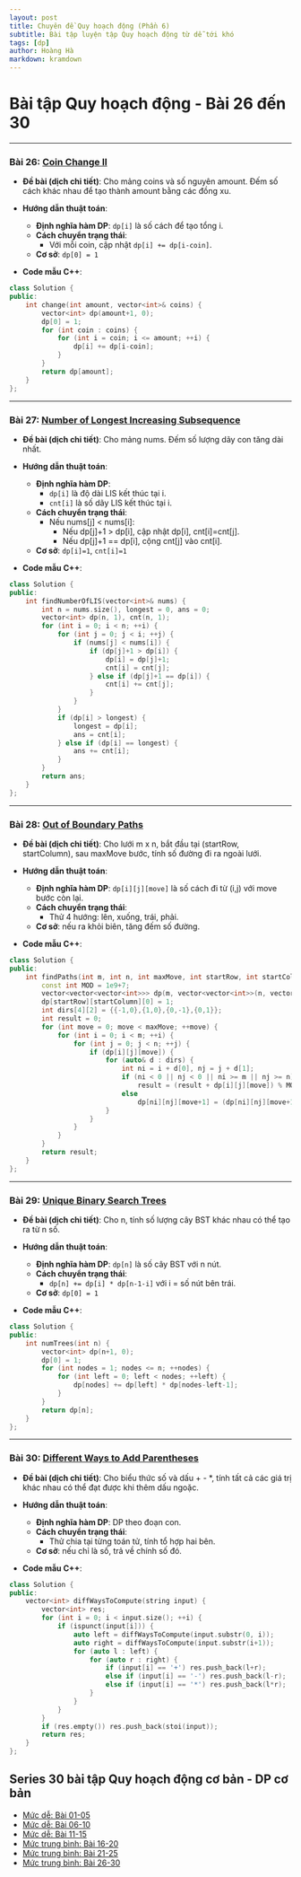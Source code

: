```yaml
---
layout: post
title: Chuyên đề Quy hoạch động (Phần 6)
subtitle: Bài tập luyện tập Quy hoạch động từ dễ tới khó
tags: [dp]
author: Hoàng Hà
markdown: kramdown
---
```


# Bài tập Quy hoạch động - Bài 26 đến 30

---

### Bài 26: [Coin Change II](https://leetcode.com/problems/coin-change-ii/)

- **Đề bài (dịch chi tiết)**:
  Cho mảng coins và số nguyên amount. Đếm số cách khác nhau để tạo thành amount bằng các đồng xu.

- **Hướng dẫn thuật toán**:
  - **Định nghĩa hàm DP**: `dp[i]` là số cách để tạo tổng i.
  - **Cách chuyển trạng thái**:
    - Với mỗi coin, cập nhật `dp[i] += dp[i-coin]`.
  - **Cơ sở**: `dp[0] = 1`

- **Code mẫu C++**:
```cpp
class Solution {
public:
    int change(int amount, vector<int>& coins) {
        vector<int> dp(amount+1, 0);
        dp[0] = 1;
        for (int coin : coins) {
            for (int i = coin; i <= amount; ++i) {
                dp[i] += dp[i-coin];
            }
        }
        return dp[amount];
    }
};
```

---

### Bài 27: [Number of Longest Increasing Subsequence](https://leetcode.com/problems/number-of-longest-increasing-subsequence/)

- **Đề bài (dịch chi tiết)**:
  Cho mảng nums. Đếm số lượng dãy con tăng dài nhất.

- **Hướng dẫn thuật toán**:
  - **Định nghĩa hàm DP**: 
    - `dp[i]` là độ dài LIS kết thúc tại i.
    - `cnt[i]` là số dãy LIS kết thúc tại i.
  - **Cách chuyển trạng thái**:
    - Nếu nums[j] < nums[i]:
      - Nếu dp[j]+1 > dp[i], cập nhật dp[i], cnt[i]=cnt[j].
      - Nếu dp[j]+1 == dp[i], cộng cnt[j] vào cnt[i].
  - **Cơ sở**: `dp[i]=1`, `cnt[i]=1`

- **Code mẫu C++**:
```cpp
class Solution {
public:
    int findNumberOfLIS(vector<int>& nums) {
        int n = nums.size(), longest = 0, ans = 0;
        vector<int> dp(n, 1), cnt(n, 1);
        for (int i = 0; i < n; ++i) {
            for (int j = 0; j < i; ++j) {
                if (nums[j] < nums[i]) {
                    if (dp[j]+1 > dp[i]) {
                        dp[i] = dp[j]+1;
                        cnt[i] = cnt[j];
                    } else if (dp[j]+1 == dp[i]) {
                        cnt[i] += cnt[j];
                    }
                }
            }
            if (dp[i] > longest) {
                longest = dp[i];
                ans = cnt[i];
            } else if (dp[i] == longest) {
                ans += cnt[i];
            }
        }
        return ans;
    }
};
```

---

### Bài 28: [Out of Boundary Paths](https://leetcode.com/problems/out-of-boundary-paths/)

- **Đề bài (dịch chi tiết)**:
  Cho lưới m x n, bắt đầu tại (startRow, startColumn), sau maxMove bước, tính số đường đi ra ngoài lưới.

- **Hướng dẫn thuật toán**:
  - **Định nghĩa hàm DP**: `dp[i][j][move]` là số cách đi từ (i,j) với move bước còn lại.
  - **Cách chuyển trạng thái**:
    - Thử 4 hướng: lên, xuống, trái, phải.
  - **Cơ sở**: nếu ra khỏi biên, tăng đếm số đường.

- **Code mẫu C++**:
```cpp
class Solution {
public:
    int findPaths(int m, int n, int maxMove, int startRow, int startColumn) {
        const int MOD = 1e9+7;
        vector<vector<vector<int>>> dp(m, vector<vector<int>>(n, vector<int>(maxMove+1, 0)));
        dp[startRow][startColumn][0] = 1;
        int dirs[4][2] = {{-1,0},{1,0},{0,-1},{0,1}};
        int result = 0;
        for (int move = 0; move < maxMove; ++move) {
            for (int i = 0; i < m; ++i) {
                for (int j = 0; j < n; ++j) {
                    if (dp[i][j][move]) {
                        for (auto& d : dirs) {
                            int ni = i + d[0], nj = j + d[1];
                            if (ni < 0 || nj < 0 || ni >= m || nj >= n)
                                result = (result + dp[i][j][move]) % MOD;
                            else
                                dp[ni][nj][move+1] = (dp[ni][nj][move+1] + dp[i][j][move]) % MOD;
                        }
                    }
                }
            }
        }
        return result;
    }
};
```

---

### Bài 29: [Unique Binary Search Trees](https://leetcode.com/problems/unique-binary-search-trees/)

- **Đề bài (dịch chi tiết)**:
  Cho n, tính số lượng cây BST khác nhau có thể tạo ra từ n số.

- **Hướng dẫn thuật toán**:
  - **Định nghĩa hàm DP**: `dp[n]` là số cây BST với n nút.
  - **Cách chuyển trạng thái**:
    - `dp[n] += dp[i] * dp[n-1-i]` với i = số nút bên trái.
  - **Cơ sở**: `dp[0] = 1`

- **Code mẫu C++**:
```cpp
class Solution {
public:
    int numTrees(int n) {
        vector<int> dp(n+1, 0);
        dp[0] = 1;
        for (int nodes = 1; nodes <= n; ++nodes) {
            for (int left = 0; left < nodes; ++left) {
                dp[nodes] += dp[left] * dp[nodes-left-1];
            }
        }
        return dp[n];
    }
};
```

---

### Bài 30: [Different Ways to Add Parentheses](https://leetcode.com/problems/different-ways-to-add-parentheses/)

- **Đề bài (dịch chi tiết)**:
  Cho biểu thức số và dấu + - *, tính tất cả các giá trị khác nhau có thể đạt được khi thêm dấu ngoặc.

- **Hướng dẫn thuật toán**:
  - **Định nghĩa hàm DP**: DP theo đoạn con.
  - **Cách chuyển trạng thái**:
    - Thử chia tại từng toán tử, tính tổ hợp hai bên.
  - **Cơ sở**: nếu chỉ là số, trả về chính số đó.

- **Code mẫu C++**:
```cpp
class Solution {
public:
    vector<int> diffWaysToCompute(string input) {
        vector<int> res;
        for (int i = 0; i < input.size(); ++i) {
            if (ispunct(input[i])) {
                auto left = diffWaysToCompute(input.substr(0, i));
                auto right = diffWaysToCompute(input.substr(i+1));
                for (auto l : left) {
                    for (auto r : right) {
                        if (input[i] == '+') res.push_back(l+r);
                        else if (input[i] == '-') res.push_back(l-r);
                        else if (input[i] == '*') res.push_back(l*r);
                    }
                }
            }
        }
        if (res.empty()) res.push_back(stoi(input));
        return res;
    }
};
```

## Series 30 bài tập Quy hoạch động cơ bản - DP cơ bản
- [Mức dễ: Bài 01-05](https://habelle.github.io/2025-04-27-chuyen-de-quy-hoach-dong-dp-01-05/)
- [Mức dễ: Bài 06-10](https://habelle.github.io/2025-04-27-chuyen-de-quy-hoach-dong-dp-06-10/)
- [Mức dễ: Bài 11-15](https://habelle.github.io/2025-04-27-chuyen-de-quy-hoach-dong-dp-11-15/)
- [Mức trung bình: Bài 16-20](https://habelle.github.io/2025-04-27-chuyen-de-quy-hoach-dong-dp-16-20/)
- [Mức trung bình: Bài 21-25](https://habelle.github.io/2025-04-27-chuyen-de-quy-hoach-dong-dp-21-25/)
- [Mức trung bình: Bài 26-30](https://habelle.github.io/2025-04-27-chuyen-de-quy-hoach-dong-dp-26-30/)
